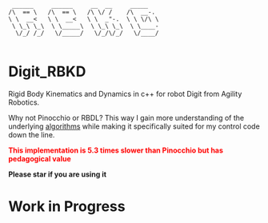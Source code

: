 ```
 ______     ______     __  __     _____    
/\  == \   /\  == \   /\ \/ /    /\  __-.  
\ \  __<   \ \  __<   \ \  _"-.  \ \ \/\ \ 
 \ \_\ \_\  \ \_____\  \ \_\ \_\  \ \____- 
  \/_/ /_/   \/_____/   \/_/\/_/   \/____/ 
  
```                                        


# Digit_RBKD
Rigid Body Kinematics and Dynamics in c++ for robot Digit from Agility Robotics. 

Why not Pinocchio or RBDL? This way I gain more understanding of the underlying [algorithms](https://royfeatherstone.org/spatial/v2/) while making it specifically suited for my control code down the line. 

<font color='red'>**This implementation is 5.3 times slower than Pinocchio but has pedagogical value**</font>


**Please star if you are using it** 
# Work in Progress

